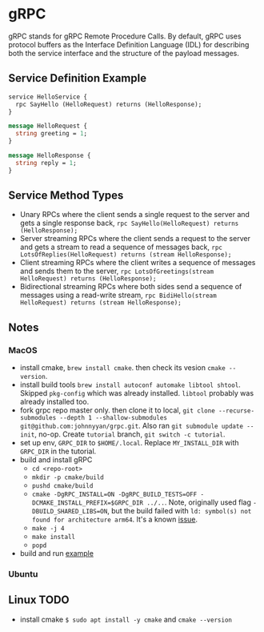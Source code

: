 # gRPC

gRPC stands for gRPC Remote Procedure Calls. By default, gRPC uses protocol buffers as the Interface Definition Language (IDL) for describing both the service interface and the structure of the payload messages.

## Service Definition Example
```protobuf
service HelloService {
  rpc SayHello (HelloRequest) returns (HelloResponse);
}

message HelloRequest {
  string greeting = 1;
}

message HelloResponse {
  string reply = 1;
}
```

## Service Method Types

- Unary RPCs where the client sends a single request to the server and gets a single response back, `rpc SayHello(HelloRequest) returns (HelloResponse);`
- Server streaming RPCs where the client sends a request to the server and gets a stream to read a sequence of messages back, `rpc LotsOfReplies(HelloRequest) returns (stream HelloResponse);`
- Client streaming RPCs where the client writes a sequence of messages and sends them to the server, `rpc LotsOfGreetings(stream HelloRequest) returns (HelloResponse);`
- Bidirectional streaming RPCs where both sides send a sequence of messages using a read-write stream, `rpc BidiHello(stream HelloRequest) returns (stream HelloResponse);`

## Notes
### MacOS
- install cmake, `brew install cmake`. then check its vesion `cmake --version`.
- install build tools `brew install autoconf automake libtool shtool`. Skipped `pkg-config` which was already installed. `libtool` probably was already installed too.
- fork grpc repo master only. then clone it to local, `git clone --recurse-submodules --depth 1 --shallow-submodules git@github.com:johnnyyan/grpc.git`. Also ran `git submodule update --init`, no-op. Create `tutorial` branch, `git switch -c tutorial`.
- set up env, `GRPC_DIR` to `$HOME/.local`. Replace `MY_INSTALL_DIR` with `GRPC_DIR` in the tutorial.
- build and install gRPC
    - `cd <repo-root>`
    - `mkdir -p cmake/build`
    - `pushd cmake/build`
    - `cmake -DgRPC_INSTALL=ON -DgRPC_BUILD_TESTS=OFF -DCMAKE_INSTALL_PREFIX=$GRPC_DIR ../..`. Note, originally used flag `-DBUILD_SHARED_LIBS=ON`, but the build failed with `ld: symbol(s) not found for architecture arm64`. It's a known [issue](https://github.com/grpc/grpc/issues/36654).
    - `make -j 4`
    - `make install`
    - `popd`
- build and run [example](https://grpc.io/docs/languages/cpp/quickstart/#build-the-example)

### Ubuntu

## Linux TODO
- install cmake `$ sudo apt install -y cmake` and `cmake --version`

